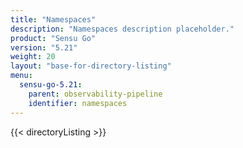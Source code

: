 ```yaml
---
title: "Namespaces"
description: "Namespaces description placeholder."
product: "Sensu Go"
version: "5.21"
weight: 20
layout: "base-for-directory-listing"
menu:
  sensu-go-5.21:
    parent: observability-pipeline
    identifier: namespaces
---
```


{{< directoryListing >}}
